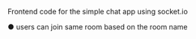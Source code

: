 Frontend code for the simple chat app using socket.io

● users can join same room based on the room name

